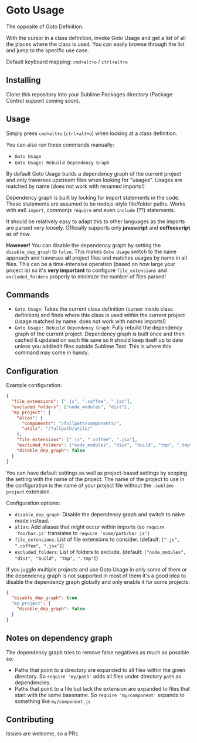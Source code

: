 # Goto Usage

The opposite of Goto Definition.

With the cursor in a class definition, invoke Goto Usage and get a list of all the places where the class is used.
You can easily browse through the list and jump to the specific use case.

Default keyboard mapping: `cmd+alt+o` / `ctrl+alt+o`

## Installing

Clone this repository into your Sublime Packages directory (Package Control support coming soon).

## Usage

Simply press `cmd+alt+o` (`ctrl+alt+o`) when looking at a class definition.

You can also run these commands manually:
- `Goto Usage`
- `Goto Usage: Rebuild Dependency Graph`

By default Goto Usage builds a dependency graph of the current project and only traverses upstream files when looking
for "usages". Usages are matched by name (does not work with renamed imports!)

Dependency graph is built by looking for import statements in the code. These statements are assumed to be nodejs-style
file/folder paths. Works with es6 `import`, commonjs `require` and even `include` (??) statements.

It should be relatively easy to adapt this to other languages as the imports are parsed very loosely. Officially supports
only **javascript** and **coffeescript** as of now.

**However!** You can disable the dependency graph by setting the `disable_dep_graph` to `false`. This makes `Goto Usage`
switch to the naive approach and traverses **all** project files and matches usages by name in all files. This
can be a time-intensive operation (based on how large your project is) so it's **very important** to configure
`file_extensions` and `excluded_folders` properly to minimize the number of files parsed!

## Commands

- `Goto Usage`: Takes the current class definition (cursor inside class definition) and finds where this class is used
  within the current project (usage matched by name: does not work with names imports!)
- `Goto Usage: Rebuild Dependency Graph`: Fully rebuild the dependency graph of the current project. Dependency graph is
  built once and then cached & updated on each file save so it should keep itself up to date unless you add/edit files outside
  Sublime Text. This is where this command may come in handy.

## Configuration

Example configuration:

```json
{
  "file_extensions": [".js", ".coffee", ".jsx"],
  "excluded_folders": ["node_modules", "dist"],
  "my_project": {
    "alias": {
      "components": "/fullpath/components/",
      "utils": "/fullpath/utils/"
    },
    "file_extensions": [".js", ".coffee", ".jsx"],
    "excluded_folders": ["node_modules", "dist", "build", "tmp", ".tmp"],
    "disable_dep_graph": false
  }
}
```

You can have default settings as well as project-based settings by scoping the setting with the name of the project.
The name of the project to use in the configuration is the name of your project file without the `.sublime-project` extension.

Configuration options:
- `disable_dep_graph`: Disable the dependency graph and switch to naive mode instead.
- `alias`: Add aliases that might occur within imports (so `require 'foo/bar.js'` translates to `require 'some/path/bar.js'`)
- `file_extensions`: List of file extensions to consider. (default: `[".js", ".coffee", ".jsx"]`)
- `excluded_folders`: List of folders to exclude. (default: `["node_modules", "dist", "build", "tmp", ".tmp"]`)

If you juggle multiple projects and use Goto Usage in only some of them or the dependency graph is not supported in most of them
it's a good idea to disable the dependency graph globally and only enable it for some projects:

```json
{
  "disable_dep_graph": true
  "my_project": {
    "disable_dep_graph": false
  }
}
```

## Notes on dependency graph

The dependency graph tries to remove false negatives as much as possible so:
- Paths that point to a directory are expanded to all files within the given directory. So
  `require 'my/path'` adds all files under directory `path` as dependencies.
- Paths that point to a file but lack the extension are expanded to files that start with the same basename.
  So `require 'my/component'` expands to something like `my/component.js`


## Contributing

Issues are welcome, so a PRs.
